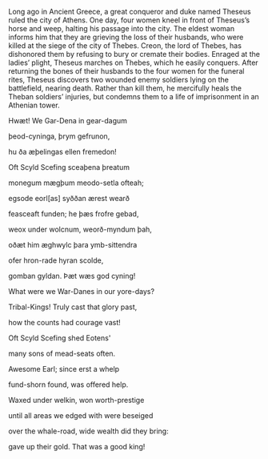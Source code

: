 <!-- Here is the opening of Beowulf, The Knights Tale from Canturbury Tales was much better, lets change it to that. -->

Long ago in Ancient Greece, a great conqueror and duke named Theseus ruled the city of Athens. One day, four women kneel in front of Theseus’s horse and weep, halting his passage into the city. The eldest woman informs him that they are grieving the loss of their husbands, who were killed at the siege of the city of Thebes. Creon, the lord of Thebes, has dishonored them by refusing to bury or cremate their bodies. Enraged at the ladies’ plight, Theseus marches on Thebes, which he easily conquers. After returning the bones of their husbands to the four women for the funeral rites, Theseus discovers two wounded enemy soldiers lying on the battlefield, nearing death. Rather than kill them, he mercifully heals the Theban soldiers’ injuries, but condemns them to a life of imprisonment in an Athenian tower.



Hwæt! We Gar-Dena   in gear-dagum

þeod-cyninga,   þrym gefrunon,

hu ða æþelingas   ellen fremedon!

Oft Scyld Scefing   sceaþena þreatum

monegum mægþum   meodo-setla ofteah;

egsode eorl[as]   syððan ærest wearð

feasceaft funden;   he þæs frofre gebad,

weox under wolcnum,   weorð-myndum þah,

oðæt him æghwylc   þara ymb-sittendra

ofer hron-rade   hyran scolde,

gomban gyldan.   Þæt wæs god cyning!



What were we War-Danes in our yore-days?

Tribal-Kings! Truly cast that glory past,

how the counts had courage vast!

Oft Scyld Scefing shed Eotens'

many sons of mead-seats often.

Awesome Earl; since erst a whelp

fund-shorn found, was offered help.

Waxed under welkin, won worth-prestige

until all areas we edged with were beseiged

over the whale-road, wide wealth did they bring:

gave up their gold. That was a good king!


